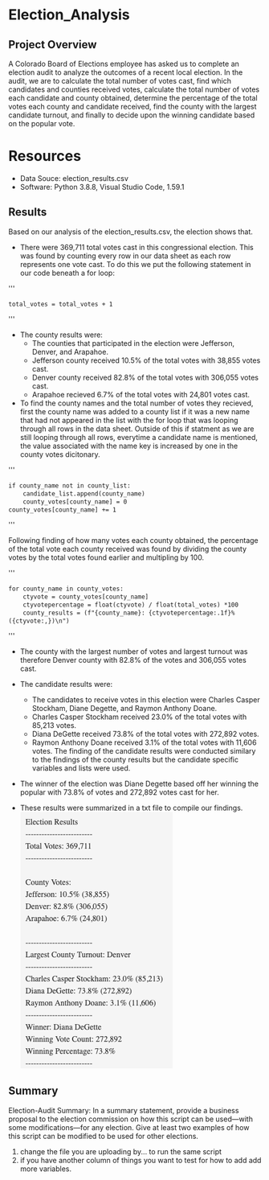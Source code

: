 # Election_Analysis

## Project Overview
A Colorado Board of Elections employee has asked us to complete an election audit to analyze the outcomes of a recent local election. In the audit, we are to calculate the total number of votes cast, find which candidates and counties received votes, calculate the total number of votes each candidate and county obtained, determine the percentage of the total votes each county and candidate received, find the county with the largest candidate turnout, and finally to decide upon the winning candidate based on the popular vote. 

# Resources
- Data Souce: election_results.csv
- Software: Python 3.8.8, Visual Studio Code, 1.59.1

## Results 
Based on our analysis of the election_results.csv, the election shows that.
- There were 369,711 total votes cast in this congressional election. This was found by counting every row in our data sheet as each row represents one vote cast. To do this we put the following statement in our code beneath a for loop: 


'''

    total_votes = total_votes + 1
     
'''


- The county results were:
    - The counties that participated in the election were Jefferson, Denver, and Arapahoe.
    - Jefferson county received 10.5% of the total votes with 38,855 votes cast. 
    - Denver county received 82.8% of the total votes with 306,055 votes cast.
    - Arapahoe recieved 6.7% of the total votes with 24,801 votes cast. 
- To find the county names and the total number of votes they recieved, first the county name was added to a county list if it was a new name that had not appeared in the list with the for loop that was looping through all rows in the data sheet. Outside of this if statment as we are still looping through all rows, everytime a candidate name is mentioned, the value associated with the name key is increased by one in the county votes dicitonary. 

'''

    if county_name not in county_list:
        candidate_list.append(county_name)
        county_votes[county_name] = 0
    county_votes[county_name] += 1

'''

Following finding of how many votes each county obtained, the percentage of the total vote each county received was found by dividing the county votes by the total votes found earlier and multipling by 100. 

'''

    for county_name in county_votes:
        ctyvote = county_votes[county_name]
        ctyvotepercentage = float(ctyvote) / float(total_votes) *100
        county_results = (f"{county_name}: {ctyvotepercentage:.1f}% ({ctyvote:,})\n")

'''

- The county with the largest number of votes and largest turnout was therefore Denver county with 82.8% of the votes and 306,055 votes cast. 
- The candidate results were:
    - The candidates to receive votes in this election were Charles Casper Stockham, Diane Degette, and Raymon Anthony Doane. 
    - Charles Casper Stockham received 23.0% of the total votes with 85,213 votes.
    - Diana DeGette received 73.8% of the total votes with 272,892 votes.
    - Raymon Anthony Doane received 3.1% of the total votes with 11,606 votes.
The finding of the candidate results were conducted similary to the findings of the county results but the candidate specific variables and lists were used. 

- The winner of the election was Diane Degette based off her winning the popular with 73.8% of votes and 272,892 votes cast for her. 
- These results were summarized in a txt file to compile our findings. 
![election_results_txt.png](analysis/election_results_txt.png)

## Summary
Election-Audit Summary: In a summary statement, provide a business proposal to the election commission on how this script can be used—with some modifications—for any election. Give at least two examples of how this script can be modified to be used for other elections.



1. change the file you are uploading by... to run the same script
2. if you have another column of things you want to test for how to add add more variables. 

